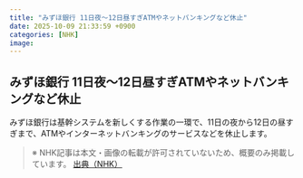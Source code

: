 ```yaml
---
title: "みずほ銀行 11日夜～12日昼すぎATMやネットバンキングなど休止"
date: 2025-10-09 21:33:59 +0900
categories: [NHK]
image: 
---
```

## みずほ銀行 11日夜～12日昼すぎATMやネットバンキングなど休止

みずほ銀行は基幹システムを新しくする作業の一環で、11日の夜から12日の昼すぎまで、ATMやインターネットバンキングのサービスなどを休止します。

> ※ NHK記事は本文・画像の転載が許可されていないため、概要のみ掲載しています。
[出典（NHK）](http://www3.nhk.or.jp/news/html/20251010/k10014946081000.html)
